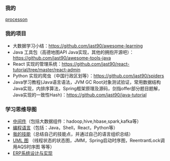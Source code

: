 <!--
![](https://komarev.com/ghpvc/?username=jast90&color=red)
-->

### 我的
[processon](https://www.processon.com/u/5cdd3988e4b05071d4826642/profile)

### 我的项目
- 大数据学习小结：https://github.com/jast90/awesome-learning
- Java 工具包（高德地图API Java实现，其他的拥抱开源吧）： https://github.com/jast90/awesome-tools-java
- React 实现的管理系统：https://github.com/jast90/react-tutorial/tree/master/react-admin
- Python 实现的爬虫（中国行政区划等）：https://github.com/jast90/spiders
- Java学习教程(Java语言语法，JVM GC Root对象测试验证，常用数据结构Java实现，内排序算法，Spring框架原理及源码，剑指offer部分题目题解，Java实现的一致性Hash)：https://github.com/jast90/java-tutorial

### 学习思维导图
- [中间件](https://www.processon.com/view/5cf7290de4b06e3f4facc563#map)（包括大数据组件：hadoop,hive,hbase,spark,kafka等）
- [编程语言](https://www.processon.com/view/5e9185861e085369d0b9a2d9#map)（包括：Java，Shell，React，Python等）
- [我的技能](https://www.processon.com/view/5fc8c5a25653bb7d2b286cb2#map)（总结自己的技能点，并通过自己的语言组织总结）
- [UML 图](https://www.processon.com/view/5d9ec71de4b09df55007e83f) （线程状态的状态图，JMM，Spring启动时序图，ReentrantLock调用AQS时序图 等等）
- [ERP系统设计与实现](https://www.processon.com/view/60223c077d9c0816c3e72fae#map)



<!--
**jast90/jast90** is a ✨ _special_ ✨ repository because its `README.md` (this file) appears on your GitHub profile.

Here are some ideas to get you started:

- 🔭 I’m currently working on ...
- 🌱 I’m currently learning ...
- 👯 I’m looking to collaborate on ...
- 🤔 I’m looking for help with ...
- 💬 Ask me about ...
- 📫 How to reach me: ...
- 😄 Pronouns: ...
- ⚡ Fun fact: ...
-->
